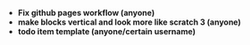 * <b>Fix github pages workflow (anyone)</b>
* <b>make blocks vertical and look more like scratch 3 (anyone)</b>
* <b>todo item template (anyone/certain username)</b>
